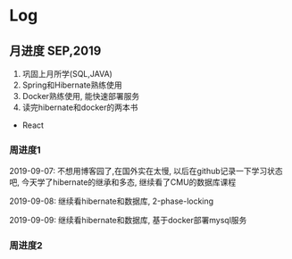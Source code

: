 # Log

## 月进度 SEP,2019
1. 巩固上月所学(SQL,JAVA)
2. Spring和Hibernate熟练使用
3. Docker熟练使用, 能快速部署服务
4. 读完hibernate和docker的两本书
* React

### 周进度1
2019-09-07: 不想用博客园了,在国外实在太慢, 以后在github记录一下学习状态吧, 今天学了hibernate的继承和多态, 继续看了CMU的数据库课程

2019-09-08: 继续看hibernate和数据库, 2-phase-locking

2019-09-09: 继续看hibernate和数据库, 基于docker部署mysql服务

### 周进度2
